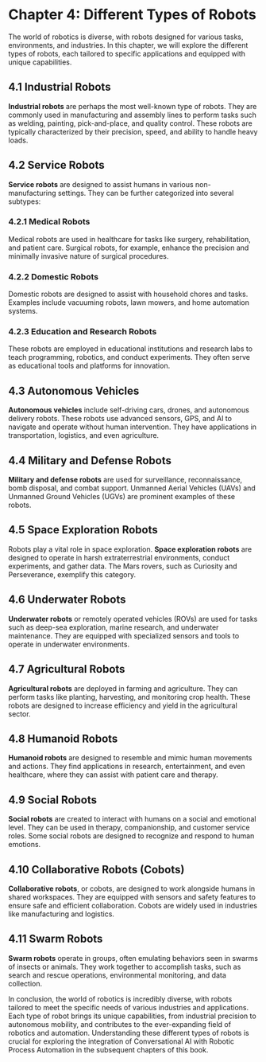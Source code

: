Chapter 4: Different Types of Robots
====================================

The world of robotics is diverse, with robots designed for various tasks, environments, and industries. In this chapter, we will explore the different types of robots, each tailored to specific applications and equipped with unique capabilities.

4.1 Industrial Robots
---------------------

**Industrial robots** are perhaps the most well-known type of robots. They are commonly used in manufacturing and assembly lines to perform tasks such as welding, painting, pick-and-place, and quality control. These robots are typically characterized by their precision, speed, and ability to handle heavy loads.

4.2 Service Robots
------------------

**Service robots** are designed to assist humans in various non-manufacturing settings. They can be further categorized into several subtypes:

### 4.2.1 Medical Robots

Medical robots are used in healthcare for tasks like surgery, rehabilitation, and patient care. Surgical robots, for example, enhance the precision and minimally invasive nature of surgical procedures.

### 4.2.2 Domestic Robots

Domestic robots are designed to assist with household chores and tasks. Examples include vacuuming robots, lawn mowers, and home automation systems.

### 4.2.3 Education and Research Robots

These robots are employed in educational institutions and research labs to teach programming, robotics, and conduct experiments. They often serve as educational tools and platforms for innovation.

4.3 Autonomous Vehicles
-----------------------

**Autonomous vehicles** include self-driving cars, drones, and autonomous delivery robots. These robots use advanced sensors, GPS, and AI to navigate and operate without human intervention. They have applications in transportation, logistics, and even agriculture.

4.4 Military and Defense Robots
-------------------------------

**Military and defense robots** are used for surveillance, reconnaissance, bomb disposal, and combat support. Unmanned Aerial Vehicles (UAVs) and Unmanned Ground Vehicles (UGVs) are prominent examples of these robots.

4.5 Space Exploration Robots
----------------------------

Robots play a vital role in space exploration. **Space exploration robots** are designed to operate in harsh extraterrestrial environments, conduct experiments, and gather data. The Mars rovers, such as Curiosity and Perseverance, exemplify this category.

4.6 Underwater Robots
---------------------

**Underwater robots** or remotely operated vehicles (ROVs) are used for tasks such as deep-sea exploration, marine research, and underwater maintenance. They are equipped with specialized sensors and tools to operate in underwater environments.

4.7 Agricultural Robots
-----------------------

**Agricultural robots** are deployed in farming and agriculture. They can perform tasks like planting, harvesting, and monitoring crop health. These robots are designed to increase efficiency and yield in the agricultural sector.

4.8 Humanoid Robots
-------------------

**Humanoid robots** are designed to resemble and mimic human movements and actions. They find applications in research, entertainment, and even healthcare, where they can assist with patient care and therapy.

4.9 Social Robots
-----------------

**Social robots** are created to interact with humans on a social and emotional level. They can be used in therapy, companionship, and customer service roles. Some social robots are designed to recognize and respond to human emotions.

4.10 Collaborative Robots (Cobots)
----------------------------------

**Collaborative robots**, or cobots, are designed to work alongside humans in shared workspaces. They are equipped with sensors and safety features to ensure safe and efficient collaboration. Cobots are widely used in industries like manufacturing and logistics.

4.11 Swarm Robots
-----------------

**Swarm robots** operate in groups, often emulating behaviors seen in swarms of insects or animals. They work together to accomplish tasks, such as search and rescue operations, environmental monitoring, and data collection.

In conclusion, the world of robotics is incredibly diverse, with robots tailored to meet the specific needs of various industries and applications. Each type of robot brings its unique capabilities, from industrial precision to autonomous mobility, and contributes to the ever-expanding field of robotics and automation. Understanding these different types of robots is crucial for exploring the integration of Conversational AI with Robotic Process Automation in the subsequent chapters of this book.
